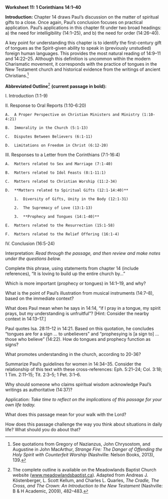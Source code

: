 **Worksheet 11: 1 Corinthians 14:1–40**

**Introduction:** Chapter 14 draws Paul’s discussion on the matter of spiritual gifts to a close. Once again, Paul’s conclusion focuses on practical application. Paul’s applications in this chapter fit under two broad headings: a) the need for intelligibility (14:1–25), and b) the need for order (14:26–40).

A key point for understanding this chapter is to identify the first-century gift of tongues as the Spirit-given ability to speak in (previously unstudied) foreign human languages. This provides the most natural reading of 14:9–11 and 14:22–25. Although this definition is uncommon within the modern Charismatic movement, it corresponds with the practice of tongues in the New Testament church and historical evidence from the writings of ancient Christians.[^1]

**Abbreviated Outline**[^2] **(current passage in bold):**

I.  Introduction (1:1-9)

II. Response to Oral Reports (1:10-6:20)

    A.  A Proper Perspective on Christian Ministers and Ministry (1:10-4:21)

    B.  Immorality in the Church (5:1-13)

    C.  Disputes Between Believers (6:1-11)

    D.  Limitations on Freedom in Christ (6:12-20)

III. Responses to a Letter from the Corinthians (7:1-16:4)

    A.  Matters related to Sex and Marriage (7:1-40)

    B.  Matters related to Idol Feasts (8:1-11:1)

    C.  Matters related to Christian Worship (11:2-34)

    D.  **Matters related to Spiritual Gifts (12:1-14:40)**

        1.  Diversity of Gifts, Unity in the Body (12:1-31)

        2.  The Supremacy of Love (13:1-13)

        3.  **Prophecy and Tongues (14:1-40)**

    E.  Matters related to the Resurrection (15:1-58)

    F.  Matters related to the Relief Offering (16:1-4)

IV. Conclusion (16:5-24)

Interpretation: *Read through the passage, and then review and make notes under the questions below.*

Complete this phrase, using statements from chapter 14 (include references), “It is loving to build up the entire church by…”

Which is more important (prophecy or tongues) in 14:1–19, and why?

What is the point of Paul’s illustration from musical instruments (14:7–8), based on the immediate context?

What does Paul mean when he says in 14:14, “if I pray in a tongue, my spirit prays, but my understanding is unfruitful”? [Hint: Consider the nearby context in 14:13–17.]

Paul quotes Isa. 28:11–12 in 14:21. Based on this quotation, he concludes “tongues are for a sign … to unbelievers” and “prophesying is [a sign to] … those who believe” (14:22). How do tongues and prophecy function as signs?

What promotes understanding in the church, according to 20-36?

Summarize Paul’s guidelines for women in 14:34–35. Consider the relationship of this text with these cross-references: Eph. 5:21–24; Col. 3:18; 1 Tim. 2:11–15; Tit. 2:3–5; 1 Pet. 3:1–6.

Why should someone who claims spiritual wisdom acknowledge Paul’s writings as authoritative (14:37)?

Application: *Take time to reflect on the implications of this passage for your own life today.*

What does this passage mean for your walk with the Lord?

How does this passage challenge the way you think about situations in daily life? What should you do about that?

[^1]: See quotations from Gregory of Nazianzus, John Chrysostom, and Augustine in John MacArthur, *Strange Fire: The Danger of Offending the Holy Spirit with Counterfeit Worship* (Nashville: Nelson Books, 2013), 139.

[^2]: The complete outline is available on the Meadowlands Baptist Church website (www.meadowlandsbaptist.ca). Adapted from Andreas J. Köstenberger, L. Scott Kellum, and Charles L. Quarles, *The Cradle, The Cross, and The Crown: An Introduction to the New Testament* (Nashville: B & H Academic, 2009), 482–483.
